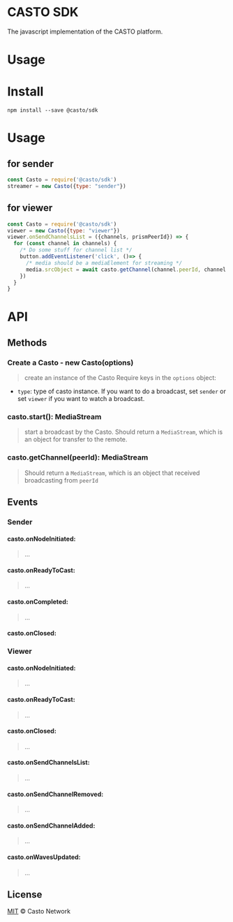 # CASTO SDK
The javascript implementation of the CASTO platform.

# Usage

# Install
```
npm install --save @casto/sdk
```

# Usage
## for sender
```javascript
const Casto = require('@casto/sdk')
streamer = new Casto({type: "sender"})
```
## for viewer
```javascript
const Casto = require('@casto/sdk')
viewer = new Casto({type: "viewer"})
viewer.onSendChannelsList = ({channels, prismPeerId}) => {
  for (const channel in channels) {
    /* Do some stuff for channel list */
    button.addEventListener('click', ()=> {
      /* media should be a mediaElement for streaming */
      media.srcObject = await casto.getChannel(channel.peerId, channel.prismPeerId})
    })
  }
}
```

# API
## Methods
### Create a Casto - new Casto(options)
> create an instance of the Casto
Require keys in the `options` object:
* `type`: type of casto instance. If you want to do a broadcast, set `sender` or set `viewer` if you want to watch a broadcast.

### casto.start(): MediaStream<Promise>
> start a broadcast by the Casto.
Should return a `MediaStream`, which is an object for transfer to the remote.

### casto.getChannel(peerId): MediaStream<Promise>
> Should return a `MediaStream`, which is an object that received broadcasting from `peerId`

## Events
### Sender
#### casto.onNodeInitiated:
> ...

#### casto.onReadyToCast:
> ...

#### casto.onCompleted:
> ...

#### casto.onClosed:

### Viewer
#### casto.onNodeInitiated: <function>
> ... 

#### casto.onReadyToCast: <function>
> ...

#### casto.onClosed: <function>
> ...

#### casto.onSendChannelsList: <function>
> ...

#### casto.onSendChannelRemoved: <function>
> ...

#### casto.onSendChannelAdded: <function>
> ...

#### casto.onWavesUpdated: <function>
> ...

## License

[MIT](LICENSE) © Casto Network